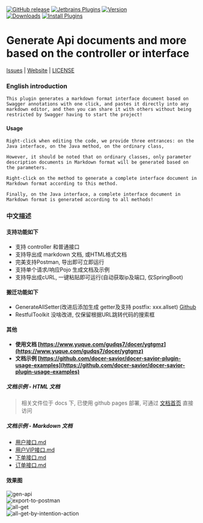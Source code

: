 [release-img]: https://img.shields.io/github/release/docer-savior/docer-savior-idea-plugin.svg
[latest-release]: https://github.com/docer-savior/docer-savior-idea-plugin/releases/latest
[plugin-img]: https://img.shields.io/badge/plugin-16860-orange.svg
[plugin]: https://plugins.jetbrains.com/plugin/16860
[jet-img]: https://img.shields.io/badge/plugin-Install%20Plugin-4597ff.svg
[jet]: http://localhost:63342/api/installPlugin?action=install&pluginId=gudqs7.github.io.doc-savior

[![GitHub release][release-img]][latest-release] [![Jetbrains Plugins][plugin-img]][plugin]
[![Version](http://phpstorm.espend.de/badge/16860/version)][plugin]  
[![Downloads](http://phpstorm.espend.de/badge/16860/downloads)][plugin]
[![Install Plugins][jet-img]][jet]

# Generate Api documents and more based on the controller or interface

[Issues](https://github.com/docer-savior/docer-savior-idea-plugin/issues) |
[Website](https://www.yuque.com/gudqs7/docer/ygtgmz) |
[LICENSE](https://github.com/docer-savior/docer-savior-idea-plugin/blob/master/LICENSE)

### English introduction

    This plugin generates a markdown format interface document based on Swagger annotations with one click, and pastes it directly into any markdown editor, and then you can share it with others without being restricted by Swagger having to start the project!

#### Usage

    Right-click when editing the code, we provide three entrances: on the Java interface, on the Java method, on the ordinary class,

    However, it should be noted that on ordinary classes, only parameter description documents in Markdown format will be generated based on the parameters.

    Right-click on the method to generate a complete interface document in Markdown format according to this method.

    Finally, on the Java interface, a complete interface document in Markdown format is generated according to all methods!

### 中文描述

#### 支持功能如下

* 支持 controller 和普通接口
* 支持导出成 markdown 文档, 或HTML格式文档
* 完美支持Postman, 导出即可立即运行
* 支持单个请求/响应Pojo 生成文档及示例
* 支持导出成cURL, 一键粘贴即可运行(自动获取ip及端口, 仅SpringBoot)

#### 搬迁功能如下

* GenerateAllSetter(改进后添加生成 getter及支持 postfix: xxx.allset) [Github](https://github.com/gejun123456/intellij-generateAllSetMethod)
* RestfulToolkit 没啥改进, 仅保留根据URL跳转代码的搜索框

#### 其他

- **使用文档 [https://www.yuque.com/gudqs7/docer/ygtgmz](https://www.yuque.com/gudqs7/docer/ygtgmz)**
- **文档示例 [https://github.com/docer-savior/docer-savior-plugin-usage-examples](https://github.com/docer-savior/docer-savior-plugin-usage-examples)**

##### 文档示例 - HTML 文档

> 相关文件位于 docs 下, 已使用 github pages 部署, 可通过 [文档首页](https://docer-savior.github.io/docer-savior-plugin-usage-examples/) 直接访问

##### 文档示例 - Markdown 文档

- [用户接口.md](https://github.com/docer-savior/docer-savior-plugin-usage-examples/blob/master/doc-example/restful/%E7%94%A8%E6%88%B7%E6%A8%A1%E5%9D%97/%E7%94%A8%E6%88%B7%E6%8E%A5%E5%8F%A3.md)
- [用户VIP接口.md](https://github.com/docer-savior/docer-savior-plugin-usage-examples/blob/master/doc-example/restful/%E7%94%A8%E6%88%B7%E6%A8%A1%E5%9D%97/%E7%94%A8%E6%88%B7VIP%E6%8E%A5%E5%8F%A3.md)
- [下单接口.md](https://github.com/docer-savior/docer-savior-plugin-usage-examples/blob/master/doc-example/restful/%E8%AE%A2%E5%8D%95%E6%A8%A1%E5%9D%97/%E4%B8%8B%E5%8D%95%E6%8E%A5%E5%8F%A3.md)
- [订单接口.md](https://github.com/docer-savior/docer-savior-plugin-usage-examples/blob/master/doc-example/restful/%E8%AE%A2%E5%8D%95%E6%A8%A1%E5%9D%97/%E8%AE%A2%E5%8D%95%E6%8E%A5%E5%8F%A3.md)


#### 效果图

![gen-api](https://github.com/docer-savior/docer-savior-idea-plugin/raw/master/parts/usage/gen-api.gif)  
![export-to-postman](https://github.com/docer-savior/docer-savior-idea-plugin/raw/master/parts/usage/export-to-postman.gif)  
![all-get](https://github.com/docer-savior/docer-savior-idea-plugin/raw/master/parts/usage/allget.gif)  
![all-get-by-intention-action](https://github.com/docer-savior/docer-savior-idea-plugin/raw/master/parts/usage/allget-by-intention-action.gif)